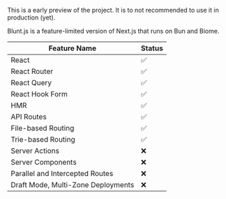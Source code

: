 This is a early preview of the project. It is to not recommended to use it in production (yet).

Blunt.js is a feature-limited version of Next.js that runs on Bun and Biome.

| Feature Name | Status |
| --- | --- |
| React | ✅ |
| React Router | ✅ |
| React Query | ✅ |
| React Hook Form | ✅ |
| HMR | ✅ |
| API Routes | ✅ |
| File-based Routing | ✅ |
| Trie-based Routing | ✅ |
| Server Actions | ❌ |
| Server Components | ❌ |
| Parallel and Intercepted Routes | ❌ |
| Draft Mode, Multi-Zone Deployments | ❌ |
